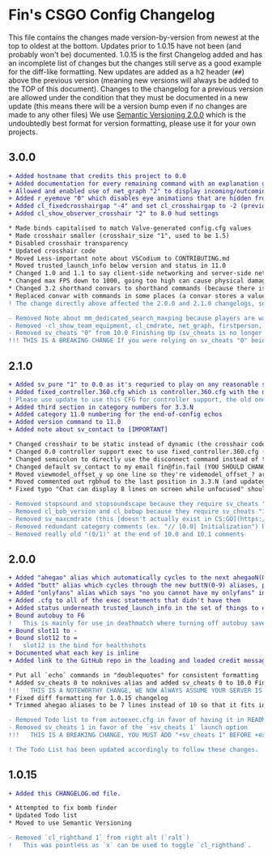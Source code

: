 # Fin's CSGO Config Changelog
This file contains the changes made version-by-version from newest at the top to oldest at the bottom.
Updates prior to 1.0.15 have not been (and probably won't be) documented.
1.0.15 is the first Changelog added and has an incomplete list of changes but the changes still serve as a good example for the diff-like formatting.
New updates are added as a h2 header (`##`) above the previous version (meaning new versions will always be added to the TOP of this document). Changes to the changelog for a previous version are allowed under the condition that they must be documented in a new update (this means there will be a version bump even if no changes are made to any other files)
We use [Semantic Versioning 2.0.0](https://semver.org/spec/v2.0.0.html) which is the undoubtedly best format for version formatting, please use it for your own projects.

## 3.0.0
```diff
+ Added hostname that credits this project to 0.0
+ Added documentation for every remaining command with an explanation given by Valve
+ Allowed and enabled use of net_graph "2" to display incoming/outcoming data statistics
+ Added r_eyemove "0" which disables eye animations that are hidden from view on most models anyways
+ Added cl_fixedcrosshairgap "-4" and set cl_crosshairgap to -2 (previously -3)
+ Added cl_show_observer_crosshair "2" to 8.0 hud settings

* Made binds capitalised to match Valve-generated config.cfg values
* Made crosshair smaller (crosshair_size "1", used to be 1.5)
* Disabled crosshair transparency
* Updated crosshair code
* Moved Less-important note about VSCodium to CONTRIBUTING.md
* Moved trusted_launch_info below version and status in 11.0
* Changed 1.0 and 1.1 to say client-side networking and server-side networking
* Changed max FPS down to 1000, going too high can cause physical damage to some GPUs, pointlessly wears down your GPU, and wastes power.
* Changed 3.2 shorthand convars to shorthand commands (because there is a difference)
* Replaced convar with commands in some places (a convar stores a value, a command does not)
! The change directly above affected the 2.0.0 and 2.1.0 changelogs, so they have been updated

- Removed Note about mm_dedicated_search_maxping because players are warned in-game if their ping threshold is too low
- Removed -cl_show_team_equipment, cl_cmdrate, net_graph, firstperson, and:
- Removed sv_cheats "0" from 10.0 Finishing Up (sv_cheats is no longer a necessary launch option)
!!! THIS IS A BREAKING CHANGE If you were relying on sv_cheats "0" being called at the end of your autoexec.cfg, add it back.
```


## 2.1.0
```diff
+ Added sv_pure "1" to 0.0 as it's requried to play on any reasonable server including MM
+ Added fixed_controller.360.cfg which is controller.360.cfg with the non-existent convars removed, reducing console clutter
! Please use update to use this CFG for controller support, the old one has been deprecated in the context of this project!**
+ Added third section in category numbers for 3.3.N
+ Added category 11.0 numbering for the end-of-config echos
+ Added version command to 11.0
+ Added note about sv_contact to [IMPORTANT]

* Changed crosshair to be static instead of dynamic (the crosshair code has also been updated)
* Changed 0.0 controller support exec to use fixed_controller.360.cfg (this is in quotes now too, it wasn't before)
* Changed semicolon to directly use the disconnect command instead of the dc alias
* Changed default sv_contact to my email fin@fin.fail (YOU SHOULD CHANGE THIS THOUGH, PLEASE)
* Moved viewmodel_offset_y up one line so they're videmodel_offset_? are ordered x,y,z instead of x,z,y
* Moved commented out rgbhud to the last position in 3.3.N (and updated the comment)
* Fixed typo "Chat can display 8 lines on screen while unfocused" should have been 7 lines

- Removed stopsound and stopsoundscape because they require sv_cheats "1"
- Removed cl_bob_version and cl_bobup because they require sv_cheats "1"
- Removed sv_maxcmdrate (this [doesn't actually exist in CS:GO](https://developer.valvesoftware.com/wiki/List_of_CS:GO_Cvars))
- Removed redundant category comments (ex. "// [0.0] Initialization") because you can see the category in the echo's below
- Removed really old "(0/1)" at the end of 10.0 and 10.1 comments
```


## 2.0.0
```diff
+ Added "ahegao" alias which automatically cycles to the next ahegaoN(0-9) alias
+ Added "butt" alias which cycles through the new buttN(0-9) aliases, posting an ASCII art butt
+ Added "onlyfans" alias which says "no you cannot have my onlyfans" in global chat
+ Added .cfg to all of the exec statements that didn't have them
+ Added status underneath trusted_launch_info in the set of things to echo after Finalization
+ Bound autobuy to F6
!   This is mainly for use in deathmatch where turning off autobuy saves your current random loadout
+ Bound slot11 to -
+ Bound slot12 to =
!   slot12 is the bind for healthshots
+ Documented what each key is inline
+ Added link to the GitHub repo in the loading and loaded credit messages

* Put all `echo` commands in "doublequotes" for consistent formatting
* Added sv_cheats 0 to noknives alias and added sv_cheats 0 to 10.0 Finalization
!!!   THIS IS A NOTEWORTHY CHANGE, WE NOW AlWAYS ASSUME YOUR SERVER IS RUNNING WITH AND THAT YOU WANT sv_cheats 0   !!!
* Fixed diff formatting for 1.0.15 changelog
* Trimmed ahegao aliases to be 7 lines instead of 10 so that it fits into unfocused chat

- Removed Todo list to from autoexec.cfg in favor of having it in README.md
- Removed sv_cheats 1 in favor of the `+sv_cheats 1` launch option
!!!   THIS IS A BREAKING CHANGE, YOU MUST ADD "+sv_cheats 1" BEFORE +exec autoexec IN YOUR LAUNCH OPTIONS   !!!

! The Todo List has been updated accordingly to follow these changes.
```


## 1.0.15

```diff
+ Added this CHANGELOG.md file.

* Attempted to fix bomb finder
* Updated Todo list
* Moved to use Semantic Versioning

- Removed `cl_righthand 1` from right alt (`ralt`)
!   This was pointless as `x` can be used to toggle `cl_righthand`.
```
